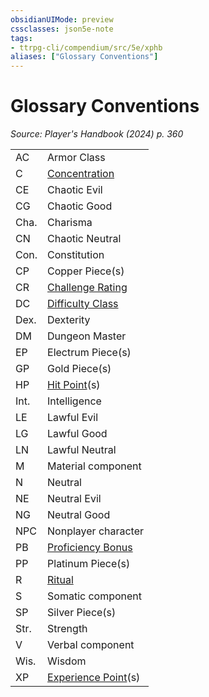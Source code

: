 ```yaml
---
obsidianUIMode: preview
cssclasses: json5e-note
tags:
- ttrpg-cli/compendium/src/5e/xphb
aliases: ["Glossary Conventions"]
---
```

# Glossary Conventions
*Source: Player's Handbook (2024) p. 360* 

|    |    |
|----|----|
| AC | Armor Class |
| C | [Concentration](Misc%20Files/CLI/rules/conditions.md#Concentration) |
| CE | Chaotic Evil |
| CG | Chaotic Good |
| Cha. | Charisma |
| CN | Chaotic Neutral |
| Con. | Constitution |
| CP | Copper Piece(s) |
| CR | [Challenge Rating](Misc%20Files/CLI/rules/variant-rules/challenge-rating-xphb.md) |
| DC | [Difficulty Class](Misc%20Files/CLI/rules/variant-rules/difficulty-class-xphb.md) |
| Dex. | Dexterity |
| DM | Dungeon Master |
| EP | Electrum Piece(s) |
| GP | Gold Piece(s) |
| HP | [Hit Point](Misc%20Files/CLI/rules/variant-rules/hit-points-xphb.md)(s) |
| Int. | Intelligence |
| LE | Lawful Evil |
| LG | Lawful Good |
| LN | Lawful Neutral |
| M | Material component |
| N | Neutral |
| NE | Neutral Evil |
| NG | Neutral Good |
| NPC | Nonplayer character |
| PB | [Proficiency Bonus](Misc%20Files/CLI/rules/variant-rules/proficiency-xphb.md) |
| PP | Platinum Piece(s) |
| R | [Ritual](Misc%20Files/CLI/rules/variant-rules/ritual-xphb.md) |
| S | Somatic component |
| SP | Silver Piece(s) |
| Str. | Strength |
| V | Verbal component |
| Wis. | Wisdom |
| XP | [Experience Point](Misc%20Files/CLI/rules/variant-rules/experience-points-xphb.md)(s) |